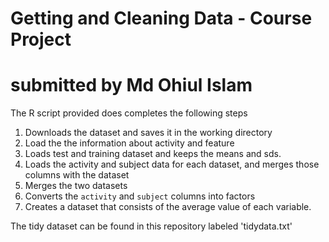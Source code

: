 # Getting and Cleaning Data - Course Project
# submitted by Md Ohiul Islam

The R script provided does completes the following steps

1. Downloads the dataset and saves it in the working directory
2. Load the the information about activity and feature
3. Loads test and training dataset and keeps the means and sds.
4. Loads the activity and subject data for each dataset, and merges those
   columns with the dataset
5. Merges the two datasets
6. Converts the `activity` and `subject` columns into factors
7. Creates a dataset that consists of the average value of each
   variable.

The tidy dataset can be found in this repository labeled 'tidydata.txt'
